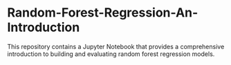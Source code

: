 # Random-Forest-Regression-An-Introduction
This repository contains a Jupyter Notebook that provides a comprehensive introduction to building and evaluating random forest regression models.
